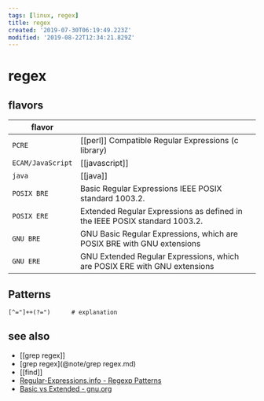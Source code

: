 ```yaml
---
tags: [linux, regex]
title: regex
created: '2019-07-30T06:19:49.223Z'
modified: '2019-08-22T12:34:21.829Z'
---
```


# regex

## flavors
|flavor             |        |
|--                 |--      |
| `PCRE`            | [[perl]] Compatible Regular Expressions (c library) |
| `ECAM/JavaScript` | [[javascript]] |
| `java`            | [[java]]       |
| `POSIX BRE`       | Basic Regular Expressions IEEE POSIX standard 1003.2. |
| `POSIX ERE`       | Extended Regular Expressions as defined in the IEEE POSIX standard 1003.2. |
| `GNU BRE`         | GNU Basic Regular Expressions, which are POSIX BRE with GNU extensions     |
| `GNU ERE`         | GNU Extended Regular Expressions, which are POSIX ERE with GNU extensions  |

## Patterns
```
[^="]++(?=")      # explanation
```

## see also
- [[grep regex]]
- [grep regex](@note/grep regex.md)
- [[find]]
- [Regular-Expressions.info - Regexp Patterns](https://www.regular-expressions.info/)
- [Basic vs Extended - gnu.org](https://www.gnu.org/software/grep/manual/html_node/Basic-vs-Extended.html)
